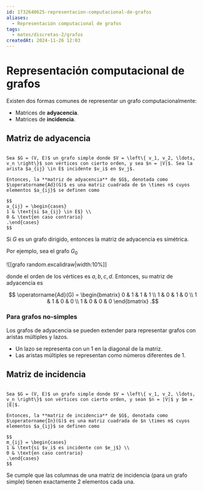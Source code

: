 ```yaml
---
id: 1732640625-representacion-computacional-de-grafos
aliases:
  - Representación computacional de grafos
tags:
  - mates/discretas-2/grafos
createdAt: 2024-11-26 12:03
---
```


# Representación computacional de grafos

Existen dos formas comunes de representar un grafo computacionalmente:

- Matrices de **adyacencia**.
- Matrices de **incidencia**.

## Matriz de adyacencia

```ad-definition

Sea $G = (V, E)$ un grafo simple donde $V = \left\{ v_1, v_2, \ldots, v_n \right\}$ son vértices con cierto orden, y sea $n = |V|$. Sea la arista $a_{ij} \in E$ incidente $v_i$ en $v_j$.

Entonces, la **matriz de adyacencia** de $G$, denotada como $\operatorname{Ad}(G)$ es una matriz cuadrada de $n \times n$ cuyos elementos $a_{ij}$ se definen como

$$
a_{ij} = \begin{cases}
1 & \text{si $a_{ij} \in E$} \\
0 & \text{en caso contrario}
.\end{cases}
$$

```

Si $G$ es un grafo dirigido, entonces la matriz de adyacencia es simétrica.

Por ejemplo, sea el grafo $G_0$

![[grafo random.excalidraw|width:10%]]

donde el orden de los vértices es $a,b,c,d$. Entonces, su matriz de adyacencia es

$$
\operatorname{Ad}(G) = \begin{bmatrix}
0 & 1 & 1 & 1 \\
1 & 0 & 1 & 0 \\
1 & 1 & 0 & 0 \\
1 & 0 & 0 & 0
\end{bmatrix}
.$$

### Para grafos no-simples

Los grafos de adyacencia se pueden extender para representar grafos con aristas múltiples y lazos.

- Un lazo se representa con un $1$ en la diagonal de la matriz.
- Las aristas múltiples se representan como números diferentes de $1$.

## Matriz de incidencia

```ad-definition

Sea $G = (V, E)$ un grafo simple donde $V = \left\{ v_1, v_2, \ldots, v_n \right\}$ son vértices con cierto orden, y sean $n = |V|$ y $m = |E|$.

Entonces, la **matriz de incidencia** de $G$, denotada como $\operatorname{In}(G)$ es una matriz cuadrada de $n \times m$ cuyos elementos $a_{ij}$ se definen como

$$
m_{ij} = \begin{cases}
1 & \text{si $v_i$ es incidente con $e_j$} \\
0 & \text{en caso contrario}
.\end{cases}
$$

```

Se cumple que las columnas de una matriz de incidencia (para un grafo simple) tienen exactamente $2$ elementos cada una.
